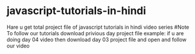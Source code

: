 # javascript-tutorials-in-hindi
Hare u get total project file of javascript tutorials in hindi video series
#Note
To follow our tutorials download privious day project file
example: if u are doing day 04 video then download day 03 project file and open and follow our video
